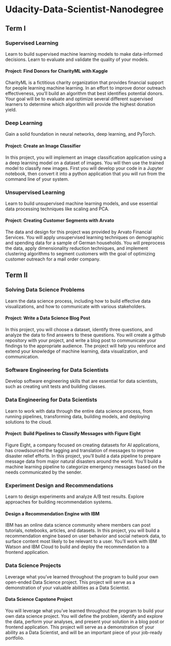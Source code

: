 # Udacity-Data-Scientist-Nanodegree

## Term I 

### Supervised Learning
Learn to build supervised machine learning models to make data-informed decisions. Learn to evaluate and validate the quality of your models.
#### Project: Find Donors for CharityML with Kaggle
CharityML is a fictitious charity organization that provides financial support for people learning machine learning. In an effort to improve donor outreach effectiveness, you’ll build an algorithm that best identifies potential donors. Your goal will be to evaluate and optimize several different supervised learners to determine which algorithm will provide the highest donation yield.

### Deep Learning
Gain a solid foundation in neural networks, deep learning, and PyTorch.
#### Project: Create an Image Classifier
In this project, you will implement an image classification application using a a deep learning model on a dataset of images. You will then use the trained model to classify new images. First you will develop your code in a Jupyter notebook, then convert it into a python application that you will run from the command line of your system.

### Unsupervised Learning
Learn to build unsupervised machine learning models, and use essential data processing techniques like scaling and PCA.
#### Project: Creating Customer Segments with Arvato
The data and design for this project was provided by Arvato Financial Services. You will apply unsupervised learning techniques on demographic and spending data for a sample of German households. You will preprocess the data, apply dimensionality reduction techniques, and implement clustering algorithms to segment customers with the goal of optimizing customer outreach for a mail order company.

## Term II

### Solving Data Science Problems
Learn the data science process, including how to build effective data visualizations, and how to communicate with various stakeholders.
#### Project: Write a Data Science Blog Post
In this project, you will choose a dataset, identify three questions, and analyze the data to find answers to these questions. You will create a github repository with your project, and write a blog post to communicate your findings to the appropriate audience. The project will help you reinforce and extend your knowledge of machine learning, data visualization, and communication.

### Software Engineering for Data Scientists
Develop software engineering skills that are essential for data scientists, such as creating unit tests and building classes.

### Data Engineering for Data Scientists
Learn to work with data through the entire data science process, from running pipelines, transforming data, building models, and deploying solutions to the cloud.
#### Project: Build Pipelines to Classify Messages with Figure Eight
Figure Eight, a company focused on creating datasets for AI applications, has crowdsourced the tagging and translation of messages to improve disaster relief efforts. In this project, you’ll build a data pipeline to prepare message data from major natural disasters around the world. You’ll build a machine learning pipeline to categorize emergency messages based on the needs communicated by the sender.

### Experiment Design and Recommendations
Learn to design experiments and analyze A/B test results. Explore approaches for building recommendation systems.
#### Design a Recommendation Engine with IBM
IBM has an online data science community where members can post tutorials, notebooks, articles, and datasets. In this project, you will build a recommendation engine based on user behavior and social network data, to surface content most likely to be relevant to a user. You’ll work with IBM Watson and IBM Cloud to build and deploy the recommendation to a frontend application.

### Data Science Projects
Leverage what you’ve learned throughout the program to build your own open-ended Data Science project. This project will serve as a demonstration of your valuable abilities as a Data Scientist.
#### Data Science Capstone Project
You will leverage what you’ve learned throughout the program to build your own data science project. You will define the problem, identify and explore the data, perform your analyses, and present your solution in a blog post or frontend application. This project will serve as a demonstration of your ability as a Data Scientist, and will be an important piece of your job-ready portfolio.

